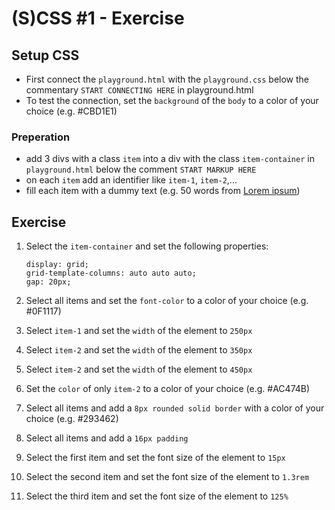 # (S)CSS #1 - Exercise

## Setup CSS

- First connect the `playground.html` with the `playground.css` below the commentary `START CONNECTING HERE` in playground.html
- To test the connection, set the `background` of the `body` to a color of your choice (e.g. #CBD1E1)

### Preperation

- add 3 divs with a class `item` into a div with the class `item-container` in `playground.html` below the comment `START MARKUP HERE`
- on each `item` add an identifier like `item-1`, `item-2`,...
- fill each item with a dummy text (e.g. 50 words from [Lorem ipsum](https://www.loremipsum.de/))

## Exercise

1. Select the `item-container` and set the following properties:
   ```
   display: grid;
   grid-template-columns: auto auto auto;
   gap: 20px;
   ```
2. Select all items and set the `font-color` to a color of your choice (e.g. #0F1117)
3. Select `item-1` and set the `width` of the element to `250px`
4. Select `item-2` and set the `width` of the element to `350px`
5. Select `item-2` and set the `width` of the element to `450px`
6. Set the `color` of only `item-2` to a color of your choice (e.g. #AC474B)
7. Select all items and add a `8px rounded solid border` with a color of your choice (e.g. #293462)
8. Select all items and add a `16px padding`

9. Select the first item and set the font size of the element to `15px`
10. Select the second item and set the font size of the element to `1.3rem`
11. Select the third item and set the font size of the element to `125%`
